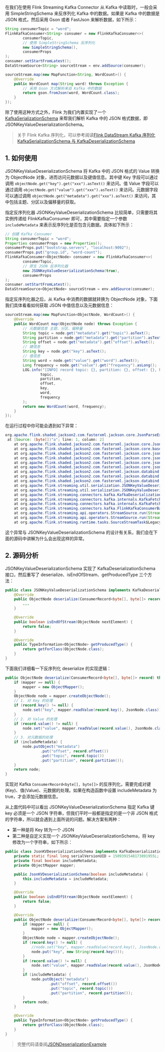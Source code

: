 在我们在使用 Flink Streaming Kafka Connector 从 Kafka 中读取时，一般会采用 SimpleStringSchema 来反序列化 Kafka 中的数据。如果是 Kafka 中的数据是 JSON 格式，然后采用 Gson 或者 FastJson 来解析数据，如下所示：
```java
String consumerTopic = "word";
FlinkKafkaConsumer<String> consumer = new FlinkKafkaConsumer<>(
        consumerTopic,
        // 使用 SimpleStringSchema 反序列化
        new SimpleStringSchema(),
        consumerProps
);
consumer.setStartFromLatest();
DataStreamSource<String> sourceStream = env.addSource(consumer);

sourceStream.map(new MapFunction<String, WordCount>() {
    @Override
    public WordCount map(String word) throws Exception {
        // 采用 Gson 方式解析来自 Kafka 中的数据
        return gson.fromJson(word, WordCount.class);
    }
});
```

除了使用这种方式之外，Flink 为我们内置实现了一个 [KafkaSerializationSchema](https://smartsi.blog.csdn.net/article/details/130179661) 来帮我们解析 Kafka 中的 JSON 格式数据，即 JSONKeyValueDeserializationSchema。

> 关于 Flink Kafka 序列化，可以参考阅读[Flink DataStream Kafka 序列化 KafkaSerializationSchema 与 KafkaDeserializationSchema](https://smartsi.blog.csdn.net/article/details/130179661)

## 1. 如何使用

JSONKeyValueDeserializationSchema 将 Kafka 中的 JSON 格式的 Value 转换为 ObjectNode 对象，进而访问元数据以及键值信息。其中键 Key 字段可以通过调用 `objectNode.get("key").get("xxx").asText()` 来访问。值 Value 字段可以通过调用 `objectNode.get("value").get("xxx").asText()` 来访问。元数据字段可以通过调用 `objectNode.get("metadata").get("xxx").asText()` 来访问，其中包括主题、分区以及偏移量的获取。

指定反序列化器 JSONKeyValueDeserializationSchema 比较简单，只需要将其实例传递给 FlinkKafkaConsumer 即可，其中需要指定一个参数 `includeMetadata` 来表示反序列化是否包含元数据。具体如下所示：
```java
// 创建 Kafka Consumer
String consumerTopic = "word";
Properties consumerProps = new Properties();
consumerProps.put("bootstrap.servers", "localhost:9092");
consumerProps.put("group.id", "word-count");
FlinkKafkaConsumer<ObjectNode> consumer = new FlinkKafkaConsumer<>(
        consumerTopic,
        // 原生 JSON 反序列化器
        new JSONKeyValueDeserializationSchema(true),
        consumerProps
);
consumer.setStartFromLatest();
DataStreamSource<ObjectNode> sourceStream = env.addSource(consumer);
```
指定反序列化器之后，从 Kafka 中消费的数据就转换为 ObjectNode 对象，下面我们具体看看如何获取 JSON 中值信息以及元数据信息：
```java
sourceStream.map(new MapFunction<ObjectNode, WordCount>() {
    @Override
    public WordCount map(ObjectNode node) throws Exception {
        // 元数据信息 主题、分区、偏移量
        String topic = node.get("metadata").get("topic").asText();
        String partition = node.get("metadata").get("partition").asText();
        String offset = node.get("metadata").get("offset").asText();
        // 键信息
        String key = node.get("key").asText();
        // 值信息
        String word = node.get("value").get("word").asText();
        Long frequency = node.get("value").get("frequency").asLong();
        LOG.info("[INFO] record topic: {}, partition: {}, offset: {}, key: {}, word: {}, frequency: {}",
                topic,
                partition,
                offset,
                key,
                word,
                frequency
        );
        return new WordCount(word, frequency);
    }
});
```
在运行过程中你可能会遇到如下异常：
```java
org.apache.flink.shaded.jackson2.com.fasterxml.jackson.core.JsonParseException: Unrecognized token 'a': was expecting (JSON String, Number, Array, Object or token 'null', 'true' or 'false')
 at [Source: (byte[])"a"; line: 1, column: 2]
	at org.apache.flink.shaded.jackson2.com.fasterxml.jackson.core.JsonParser._constructError(JsonParser.java:2337) ~[flink-shaded-jackson-2.12.1-13.0.jar:2.12.1-13.0]
	at org.apache.flink.shaded.jackson2.com.fasterxml.jackson.core.base.ParserMinimalBase._reportError(ParserMinimalBase.java:720) ~[flink-shaded-jackson-2.12.1-13.0.jar:2.12.1-13.0]
	at org.apache.flink.shaded.jackson2.com.fasterxml.jackson.core.json.UTF8StreamJsonParser._reportInvalidToken(UTF8StreamJsonParser.java:3593) ~[flink-shaded-jackson-2.12.1-13.0.jar:2.12.1-13.0]
	at org.apache.flink.shaded.jackson2.com.fasterxml.jackson.core.json.UTF8StreamJsonParser._handleUnexpectedValue(UTF8StreamJsonParser.java:2688) ~[flink-shaded-jackson-2.12.1-13.0.jar:2.12.1-13.0]
	at org.apache.flink.shaded.jackson2.com.fasterxml.jackson.core.json.UTF8StreamJsonParser._nextTokenNotInObject(UTF8StreamJsonParser.java:870) ~[flink-shaded-jackson-2.12.1-13.0.jar:2.12.1-13.0]
	at org.apache.flink.shaded.jackson2.com.fasterxml.jackson.core.json.UTF8StreamJsonParser.nextToken(UTF8StreamJsonParser.java:762) ~[flink-shaded-jackson-2.12.1-13.0.jar:2.12.1-13.0]
	at org.apache.flink.shaded.jackson2.com.fasterxml.jackson.databind.ObjectMapper._initForReading(ObjectMapper.java:4684) ~[flink-shaded-jackson-2.12.1-13.0.jar:2.12.1-13.0]
	at org.apache.flink.shaded.jackson2.com.fasterxml.jackson.databind.ObjectMapper._readMapAndClose(ObjectMapper.java:4586) ~[flink-shaded-jackson-2.12.1-13.0.jar:2.12.1-13.0]
	at org.apache.flink.shaded.jackson2.com.fasterxml.jackson.databind.ObjectMapper.readValue(ObjectMapper.java:3609) ~[flink-shaded-jackson-2.12.1-13.0.jar:2.12.1-13.0]
	at org.apache.flink.streaming.util.serialization.JSONKeyValueDeserializationSchema.deserialize(JSONKeyValueDeserializationSchema.java:62) ~[flink-connector-kafka_2.11-1.13.5.jar:1.13.5]
	at org.apache.flink.streaming.util.serialization.JSONKeyValueDeserializationSchema.deserialize(JSONKeyValueDeserializationSchema.java:43) ~[flink-connector-kafka_2.11-1.13.5.jar:1.13.5]
	at org.apache.flink.streaming.connectors.kafka.KafkaDeserializationSchema.deserialize(KafkaDeserializationSchema.java:79) ~[flink-connector-kafka_2.11-1.13.5.jar:1.13.5]
	at org.apache.flink.streaming.connectors.kafka.internals.KafkaFetcher.partitionConsumerRecordsHandler(KafkaFetcher.java:179) ~[flink-connector-kafka_2.11-1.13.5.jar:1.13.5]
	at org.apache.flink.streaming.connectors.kafka.internals.KafkaFetcher.runFetchLoop(KafkaFetcher.java:142) ~[flink-connector-kafka_2.11-1.13.5.jar:1.13.5]
	at org.apache.flink.streaming.connectors.kafka.FlinkKafkaConsumerBase.run(FlinkKafkaConsumerBase.java:826) ~[flink-connector-kafka_2.11-1.13.5.jar:1.13.5]
	at org.apache.flink.streaming.api.operators.StreamSource.run(StreamSource.java:110) ~[flink-streaming-java_2.11-1.13.5.jar:1.13.5]
	at org.apache.flink.streaming.api.operators.StreamSource.run(StreamSource.java:66) ~[flink-streaming-java_2.11-1.13.5.jar:1.13.5]
	at org.apache.flink.streaming.runtime.tasks.SourceStreamTask$LegacySourceFunctionThread.run(SourceStreamTask.java:269) ~[flink-streaming-java_2.11-1.13.5.jar:1.13.5]
```
这个异常与 JSONKeyValueDeserializationSchema 的设计有关系，我们会在下面的源码中讲解为什么会出现这样的异常。

## 2. 源码分析

JSONKeyValueDeserializationSchema 实现了 KafkaDeserializationSchema 接口，然后重写了 deserialize、isEndOfStream、getProducedType 三个方法：
```java
public class JSONKeyValueDeserializationSchema implements KafkaDeserializationSchema<ObjectNode> {
    @Override
    public ObjectNode deserialize(ConsumerRecord<byte[], byte[]> record) throws Exception {
        ...
    }

    @Override
    public boolean isEndOfStream(ObjectNode nextElement) {
        return false;
    }

    @Override
    public TypeInformation<ObjectNode> getProducedType() {
        return getForClass(ObjectNode.class);
    }
}
```
下面我们详细看一下反序列化 deserialize 的实现逻辑：
```java
public ObjectNode deserialize(ConsumerRecord<byte[], byte[]> record) throws Exception {
    if (mapper == null) {
        mapper = new ObjectMapper();
    }
    ObjectNode node = mapper.createObjectNode();
    // 1. 对 Key 的处理
    if (record.key() != null) {
        node.set("key", mapper.readValue(record.key(), JsonNode.class));
    }
    // 2. 对 Value 的处理
    if (record.value() != null) {
        node.set("value", mapper.readValue(record.value(), JsonNode.class));
    }
    // 3. 对元数据的处理
    if (includeMetadata) {
        node.putObject("metadata")
                .put("offset", record.offset())
                .put("topic", record.topic())
                .put("partition", record.partition());
    }
    return node;
}
```
实现对 Kafka `ConsumerRecord<byte[], byte[]>` 的反序列化，需要完成对键(Key)、值(Value)、元数据的处理。如果在构造函数中设置 includeMetadata 为 true，才会添加元数据信息。

从上面代码中可以看出 JSONKeyValueDeserializationSchema 指定 Kafka 键 key 必须是一个 JSON 字符串，但我们平时一般都是指定的是一个非 JSON 格式的字符串，所以就会遇到上面所说的问题。解决方案有两种：
- 第一种是将 Key 转为一个 JSON
- 第二种是自定义实现一个 JSONKeyValueDeserializationSchema，将 key 修改为一个字符串，如下所示：
```java
public class JsonKVDeserializationSchema implements KafkaDeserializationSchema<ObjectNode> {
    private static final long serialVersionUID = 1509391548173891955L;
    private final boolean includeMetadata;
    private ObjectMapper mapper;

    public JsonKVDeserializationSchema(boolean includeMetadata) {
        this.includeMetadata = includeMetadata;
    }

    @Override
    public boolean isEndOfStream(ObjectNode nextElement) {
        return false;
    }

    @Override
    public ObjectNode deserialize(ConsumerRecord<byte[], byte[]> record) throws Exception {
        if (mapper == null) {
            mapper = new ObjectMapper();
        }
        ObjectNode node = mapper.createObjectNode();
        if (record.key() != null) {
            //node.set("key", mapper.readValue(record.key(), JsonNode.class));
            node.put("key", new String(record.key()));
        }
        if (record.value() != null) {
            node.set("value", mapper.readValue(record.value(), JsonNode.class));
        }
        if (includeMetadata) {
            node.putObject("metadata")
                    .put("offset", record.offset())
                    .put("topic", record.topic())
                    .put("partition", record.partition());
        }
        return node;
    }

    @Override
    public TypeInformation<ObjectNode> getProducedType() {
        return getForClass(ObjectNode.class);
    }
}
```

> 完整代码请查阅[JSONDeserializationExample](https://github.com/sjf0115/data-example/blob/master/flink-example/src/main/java/com/flink/example/stream/connector/kafka/serializable/JSONDeserializationExample.java)
